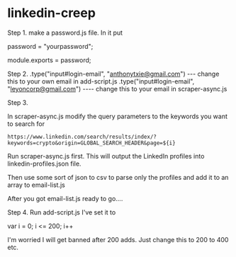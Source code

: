 # linkedin-creep

Step 1. 
  make a password.js file. In it put

  password = "yourpassword";

  module.exports = password;
  
Step 2.
   .type("input#login-email", "anthonytxie@gmail.com") --- change this to your own email in add-script.js
   .type("input#login-email", "leyoncorp@gmail.com") ---- change this to your email in scraper-async.js


Step 3. 
 
  In scraper-async.js modify the query parameters to the keywords you want to search for
  
 `https://www.linkedin.com/search/results/index/?keywords=crypto&origin=GLOBAL_SEARCH_HEADER&page=${i}`

  Run scraper-async.js first. This will output the LinkedIn profiles into linkedin-profiles.json file. 
  
  Then use some sort of json to csv to parse only the profiles and add it to an array to email-list.js
  
  After you got email-list.js ready to go....

  
Step 4.
  Run add-script.js I've set it to 
  
  var i = 0; i <= 200; i++
  
  I'm worried I will get banned after 200 adds. Just change this to 200 to 400 etc. 
    
    
